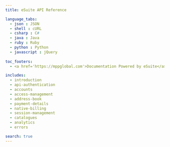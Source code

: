 ```yaml
---
title: eSuite API Reference

language_tabs:
  - json : JSON
  - shell : cURL
  - csharp : C#
  - java : Java
  - ruby : Ruby
  - python : Python
  - javascript : jQuery
  
toc_footers:
  - <a href='https://mppglobal.com'>Documentation Powered by eSuite</a>

includes:
  - introduction
  - api-authentication
  - accounts
  - access-management
  - address-book
  - payment-details
  - native-billing
  - session-management
  - catalogues
  - analytics
  - errors

search: true
---
```

